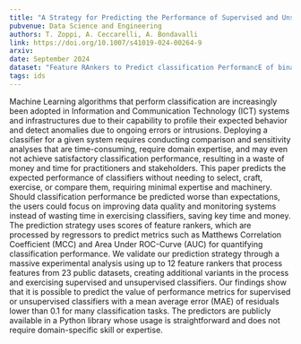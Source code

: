 ```yaml
---
title: "A Strategy for Predicting the Performance of Supervised and Unsupervised Tabular Data Classifiers"
pubvenue: Data Science and Engineering
authors: T. Zoppi, A. Ceccarelli, A. Bondavalli
link: https://doi.org/10.1007/s41019-024-00264-9
arxiv: 
date: September 2024
dataset: "Feature RAnkers to Predict classification PerformancE of binary classifiers"
tags: ids
---
```

Machine Learning algorithms that perform classification are increasingly been adopted in Information and Communication Technology (ICT) systems and infrastructures due to their capability to profile their expected behavior and detect anomalies due to ongoing errors or intrusions. Deploying a classifier for a given system requires conducting comparison and sensitivity analyses that are time-consuming, require domain expertise, and may even not achieve satisfactory classification performance, resulting in a waste of money and time for practitioners and stakeholders. This paper predicts the expected performance of classifiers without needing to select, craft, exercise, or compare them, requiring minimal expertise and machinery. Should classification performance be predicted worse than expectations, the users could focus on improving data quality and monitoring systems instead of wasting time in exercising classifiers, saving key time and money. The prediction strategy uses scores of feature rankers, which are processed by regressors to predict metrics such as Matthews Correlation Coefficient (MCC) and Area Under ROC-Curve (AUC) for quantifying classification performance. We validate our prediction strategy through a massive experimental analysis using up to 12 feature rankers that process features from 23 public datasets, creating additional variants in the process and exercising supervised and unsupervised classifiers. Our findings show that it is possible to predict the value of performance metrics for supervised or unsupervised classifiers with a mean average error (MAE) of residuals lower than 0.1 for many classification tasks. The predictors are publicly available in a Python library whose usage is straightforward and does not require domain-specific skill or expertise.
